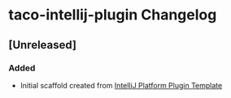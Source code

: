 <!-- Keep a Changelog guide -> https://keepachangelog.com -->

# taco-intellij-plugin Changelog

## [Unreleased]

### Added

- Initial scaffold created
  from [IntelliJ Platform Plugin Template](https://github.com/JetBrains/intellij-platform-plugin-template)
